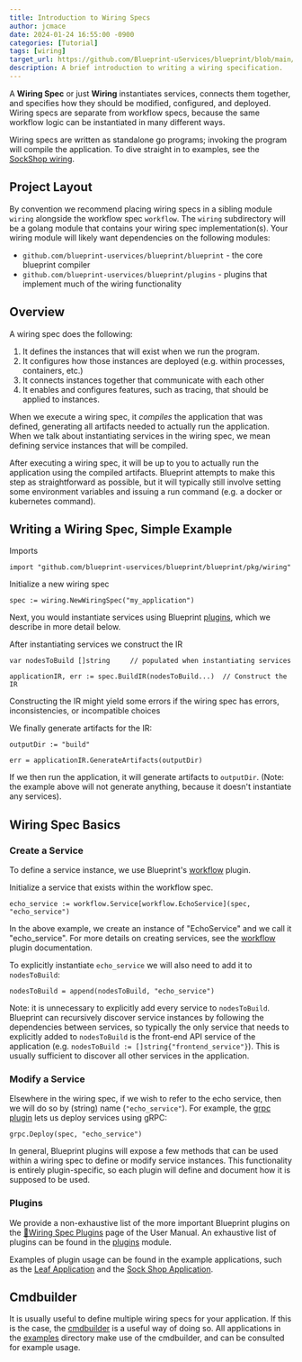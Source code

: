 ```yaml
---
title: Introduction to Wiring Specs
author: jcmace
date: 2024-01-24 16:55:00 -0900
categories: [Tutorial]
tags: [wiring]
target_url: https://github.com/Blueprint-uServices/blueprint/blob/main/docs/manual/wiring.md
description: A brief introduction to writing a wiring specification.
---
```


A **Wiring Spec** or just **Wiring** instantiates services, connects them together, and specifies how they should be modified, configured, and deployed.  Wiring specs are separate from workflow specs, because the same workflow logic can be instantiated in many different ways.

Wiring specs are written as standalone go programs; invoking the program will compile the application.  To dive straight in to examples, see the [SockShop wiring](https://github.com/Blueprint-uServices/blueprint/blob/main/examples/sockshop/wiring).

## Project Layout

By convention we recommend placing wiring specs in a sibling module `wiring` alongside the workflow spec `workflow`.  The `wiring` subdirectory will be a golang module that contains your wiring spec implementation(s).  Your wiring module will likely want dependencies on the following modules:
 * `github.com/blueprint-uservices/blueprint/blueprint` - the core blueprint compiler
 * `github.com/blueprint-uservices/blueprint/plugins` - plugins that implement much of the wiring functionality

## Overview

A wiring spec does the following:

 1. It defines the instances that will exist when we run the program.
 2. It configures how those instances are deployed (e.g. within processes, containers, etc.)
 3. It connects instances together that communicate with each other
 4. It enables and configures features, such as tracing, that should be applied to instances.

When we execute a wiring spec, it *compiles* the application that was defined, generating all artifacts needed to actually run the application.  When we talk about instantiating services in the wiring spec, we mean defining service instances that will be compiled.

After executing a wiring spec, it will be up to you to actually run the application using the compiled artifacts.  Blueprint attempts to make this step as straightforward as possible, but it will typically still involve setting some environment variables and issuing a run command (e.g. a docker or kubernetes command).

## Writing a Wiring Spec, Simple Example

Imports

```
import "github.com/blueprint-uservices/blueprint/blueprint/pkg/wiring"
```

Initialize a new wiring spec

```
spec := wiring.NewWiringSpec("my_application")
```

Next, you would instantiate services using Blueprint [plugins](https://github.com/Blueprint-uServices/blueprint/blob/main/plugins), which we describe in more detail below.

After instantiating services we construct the IR

```
var nodesToBuild []string     // populated when instantiating services

applicationIR, err := spec.BuildIR(nodesToBuild...)  // Construct the IR
```

Constructing the IR might yield some errors if the wiring spec has errors, inconsistencies, or incompatible choices

We finally generate artifacts for the IR:

```
outputDir := "build"

err = applicationIR.GenerateArtifacts(outputDir)
```

If we then run the application, it will generate artifacts to `outputDir`.  (Note: the example above will not generate anything, because it doesn't instantiate any services).

## Wiring Spec Basics

### Create a Service

To define a service instance, we use Blueprint's [workflow](https://github.com/Blueprint-uServices/blueprint/blob/main/plugins/workflow) plugin.

Initialize a service that exists within the workflow spec.

```
echo_service := workflow.Service[workflow.EchoService](spec, "echo_service")
```

In the above example, we create an instance of "EchoService" and we call it "echo_service".  For more details on creating services, see the [workflow](https://github.com/Blueprint-uServices/blueprint/blob/main/plugins/workflow) plugin documentation.

To explicitly instantiate `echo_service` we will also need to add it to `nodesToBuild`:

```
nodesToBuild = append(nodesToBuild, "echo_service")
```

Note: it is unnecessary to explicitly add every service to `nodesToBuild`.  Blueprint can recursively discover service instances by following the dependencies between services, so typically the only service that needs to explicitly added to `nodesToBuild` is the front-end API service of the application (e.g. `nodesToBuild := []string{"frontend_service"}`).  This is usually sufficient to discover all other services in the application.

### Modify a Service

Elsewhere in the wiring spec, if we wish to refer to the echo service, then we will do so by (string) name (`"echo_service"`).  For example, the [grpc plugin](https://github.com/Blueprint-uServices/blueprint/blob/main/plugins/grpc) lets us deploy services using gRPC:

```
grpc.Deploy(spec, "echo_service")
```

In general, Blueprint plugins will expose a few methods that can be used within a wiring spec to define or modify service instances.  This functionality is entirely plugin-specific, so each plugin will define and document how it is supposed to be used.

### Plugins

We provide a non-exhaustive list of the more important Blueprint plugins on the [📝Wiring Spec Plugins](../plugins.md) page of the User Manual.  An exhaustive list of plugins can be found in the [plugins](https://github.com/Blueprint-uServices/blueprint/blob/main/plugins) module.

Examples of plugin usage can be found in the example applications, such as the [Leaf Application](https://github.com/Blueprint-uServices/blueprint/blob/main/examples/leaf/wiring/specs) and the [Sock Shop Application](https://github.com/Blueprint-uServices/blueprint/blob/main/examples/sockshop/wiring/specs).

## Cmdbuilder

It is usually useful to define multiple wiring specs for your application.  If this is the case, the [cmdbuilder](https://github.com/Blueprint-uServices/blueprint/blob/main/plugins/cmdbuilder) is a useful way of doing so.  All applications in the [examples](https://github.com/Blueprint-uServices/blueprint/blob/main/examples) directory make use of the cmdbuilder, and can be consulted for example usage.